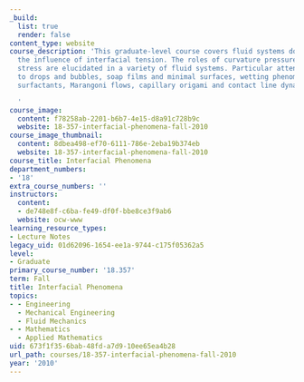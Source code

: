 ```yaml
---
_build:
  list: true
  render: false
content_type: website
course_description: 'This graduate-level course covers fluid systems dominated by
  the influence of interfacial tension. The roles of curvature pressure and Marangoni
  stress are elucidated in a variety of fluid systems. Particular attention is given
  to drops and bubbles, soap films and minimal surfaces, wetting phenomena, water-repellency,
  surfactants, Marangoni flows, capillary origami and contact line dynamics.

  '
course_image:
  content: f78258ab-2201-b6b7-4e15-d8a91c728b9c
  website: 18-357-interfacial-phenomena-fall-2010
course_image_thumbnail:
  content: 8dbea498-ef70-6111-786e-2eba19b374eb
  website: 18-357-interfacial-phenomena-fall-2010
course_title: Interfacial Phenomena
department_numbers:
- '18'
extra_course_numbers: ''
instructors:
  content:
  - de748e8f-c6ba-fe49-df0f-bbe8ce3f9ab6
  website: ocw-www
learning_resource_types:
- Lecture Notes
legacy_uid: 01d62096-1654-ee1a-9744-c175f05362a5
level:
- Graduate
primary_course_number: '18.357'
term: Fall
title: Interfacial Phenomena
topics:
- - Engineering
  - Mechanical Engineering
  - Fluid Mechanics
- - Mathematics
  - Applied Mathematics
uid: 673f1f35-6bab-48fd-a7d9-10ee65ea4b28
url_path: courses/18-357-interfacial-phenomena-fall-2010
year: '2010'
---
```


